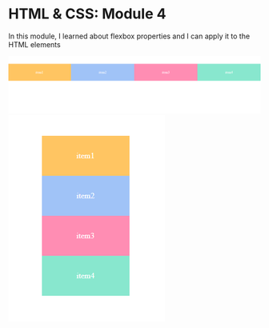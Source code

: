 # HTML & CSS: Module 4
In this module, I learned about flexbox properties and I can apply it to the HTML elements

![alt text](https://github.com/Astudent35/HTML-CSS/blob/main/Module4/flexbox%20laptop.PNG?raw=true)
![alt text](https://github.com/Astudent35/HTML-CSS/blob/main/Module4/flexbox%20Phone.PNG?raw=true)
